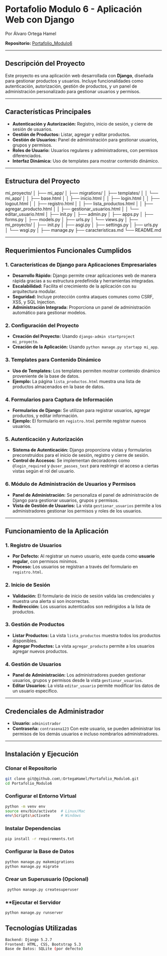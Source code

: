 # Portafolio Modulo 6 - Aplicación Web con Django
Por Álvaro Ortega Hamel

**Repositorio:** [Portafolio_Modulo6](https://github.com/OrtegaHamel/Portafolio_Modulo6.git)

---
## **Descripción del Proyecto**
Este proyecto es una aplicación web desarrollada con **Django**, diseñada para gestionar productos y usuarios. Incluye funcionalidades como autenticación, autorización, gestión de productos, y un panel de administración personalizado para gestionar usuarios y permisos.

---
## **Características Principales**
- **Autenticación y Autorización:** Registro, inicio de sesión, y cierre de sesión de usuarios.
- **Gestión de Productos:** Listar, agregar y editar productos.
- **Gestión de Usuarios:** Panel de administración para gestionar usuarios, grupos y permisos.
- **Roles de Usuario:** Usuarios regulares y administradores, con permisos diferenciados.
- **Interfaz Dinámica:** Uso de templates para mostrar contenido dinámico.

---
## **Estructura del Proyecto**

mi_proyecto/
│
├── mi_app/
│   ├── migrations/
│   ├── templates/
│   │   └── mi_app/
│   │       ├── base.html
│   │       ├── inicio.html
│   │       ├── login.html
│   │       ├── logout.html
│   │       ├── registro.html
│   │       ├── lista_productos.html
│   │       ├── agregar_producto.html
│   │       ├── gestionar_usuarios.html
│   │       └── editar_usuario.html
│   ├── init.py
│   ├── admin.py
│   ├── apps.py
│   ├── forms.py
│   ├── models.py
│   ├── urls.py
│   └── views.py
│
├── mi_proyecto/
│   ├── init.py
│   ├── asgi.py
│   ├── settings.py
│   ├── urls.py
│   └── wsgi.py
│
├── manage.py
├── caracteristicas.md
└── README.md


---
## **Requerimientos Funcionales Cumplidos**

### **1. Características de Django para Aplicaciones Empresariales**
- **Desarrollo Rápido:** Django permite crear aplicaciones web de manera rápida gracias a su estructura predefinida y herramientas integradas.
- **Escalabilidad:** Facilita el crecimiento de la aplicación con su arquitectura modular.
- **Seguridad:** Incluye protección contra ataques comunes como CSRF, XSS, y SQL Injection.
- **Administración Integrada:** Proporciona un panel de administración automático para gestionar modelos.

### **2. Configuración del Proyecto**
- **Creación del Proyecto:** Usando `django-admin startproject mi_proyecto`.
- **Creación de la Aplicación:** Usando `python manage.py startapp mi_app`.

### **3. Templates para Contenido Dinámico**
- **Uso de Templates:** Los templates permiten mostrar contenido dinámico proveniente de la base de datos.
- **Ejemplo:** La página `lista_productos.html` muestra una lista de productos almacenados en la base de datos.

### **4. Formularios para Captura de Información**
- **Formularios de Django:** Se utilizan para registrar usuarios, agregar productos, y editar información.
- **Ejemplo:** El formulario en `registro.html` permite registrar nuevos usuarios.

### **5. Autenticación y Autorización**
- **Sistema de Autenticación:** Django proporciona vistas y formularios preconstruidos para el inicio de sesión, registro y cierre de sesión.
- **Control de Accesos:** Se implementan decoradores como `@login_required` y `@user_passes_test` para restringir el acceso a ciertas vistas según el rol del usuario.

### **6. Módulo de Administración de Usuarios y Permisos**
- **Panel de Administración:** Se personaliza el panel de administración de Django para gestionar usuarios, grupos y permisos.
- **Vista de Gestión de Usuarios:** La vista `gestionar_usuarios` permite a los administradores gestionar los permisos y roles de los usuarios.

---
## **Funcionamiento de la Aplicación**

### **1. Registro de Usuarios**
- **Por Defecto:** Al registrar un nuevo usuario, este queda como **usuario regular**, con permisos mínimos.
- **Proceso:** Los usuarios se registran a través del formulario en `registro.html`.

### **2. Inicio de Sesión**
- **Validación:** El formulario de inicio de sesión valida las credenciales y muestra una alerta si son incorrectas.
- **Redirección:** Los usuarios autenticados son redirigidos a la lista de productos.

### **3. Gestión de Productos**
- **Listar Productos:** La vista `lista_productos` muestra todos los productos disponibles.
- **Agregar Productos:** La vista `agregar_producto` permite a los usuarios agregar nuevos productos.

### **4. Gestión de Usuarios**
- **Panel de Administración:** Los administradores pueden gestionar usuarios, grupos y permisos desde la vista `gestionar_usuarios`.
- **Editar Usuarios:** La vista `editar_usuario` permite modificar los datos de un usuario específico.

---
## **Credenciales de Administrador**
- **Usuario:** `administrador`
- **Contraseña:** `contrasena123`
Con este usuario, se pueden administrar los permisos de los demás usuarios e incluso nombrarlos administradores.

---
## **Instalación y Ejecución**

### **Clonar el Repositorio**
```bash
git clone git@github.com\:OrtegaHamel/Portafolio_Modulo6.git
cd Portafolio_Modulo6
```

### **Configurar el Entorno Virtual**
```bash
python -m venv env
source env/bin/activate  # Linux/Mac
env\Scripts\activate     # Windows
```

### **Instalar Dependencias**
```bash
pip install -r requirements.txt
```

### **Configurar la Base de Datos**
```bash
python manage.py makemigrations
python manage.py migrate
```

### **Crear un Superusuario (Opcional)**
```bash
 python manage.py createsuperuser
```
### **Ejecutar el Servidor
```bash
python manage.py runserver
```

## **Tecnologías Utilizadas**
```bash
Backend: Django 5.2.7
Frontend: HTML, CSS, Bootstrap 5.3
Base de Datos: SQLite (por defecto)
```